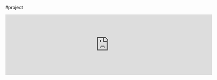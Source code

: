 #project



<iframe src="https://store.steampowered.com/widget/1718070/" frameborder="0" width="646" height="190"></iframe>


